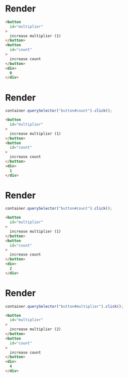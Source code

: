 # Render
```html
<button
  id="multiplier"
>
  increase multiplier (1)
</button>
<button
  id="count"
>
  increase count
</button>
<div>
  0
</div>
```


# Render
```js
container.querySelector("button#count").click();
```
```html
<button
  id="multiplier"
>
  increase multiplier (1)
</button>
<button
  id="count"
>
  increase count
</button>
<div>
  1
</div>
```


# Render
```js
container.querySelector("button#count").click();
```
```html
<button
  id="multiplier"
>
  increase multiplier (1)
</button>
<button
  id="count"
>
  increase count
</button>
<div>
  2
</div>
```


# Render
```js
container.querySelector("button#multiplier").click();
```
```html
<button
  id="multiplier"
>
  increase multiplier (2)
</button>
<button
  id="count"
>
  increase count
</button>
<div>
  4
</div>
```
